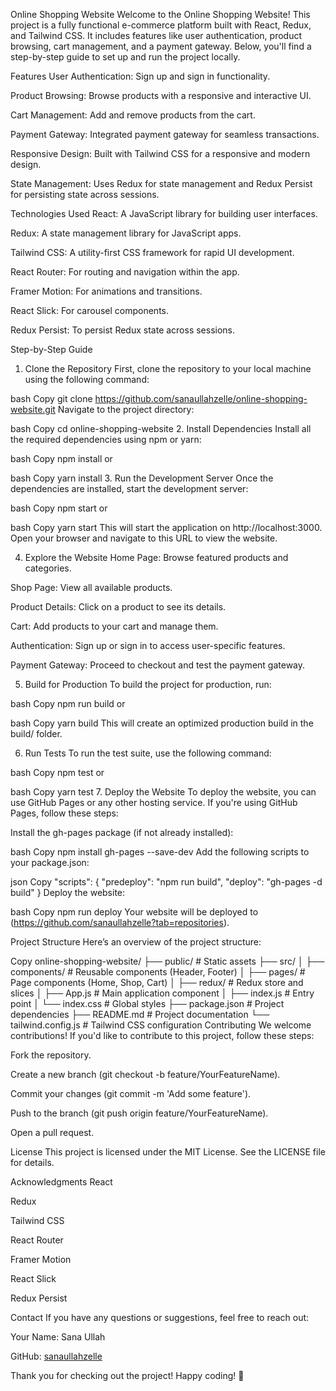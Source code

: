 Online Shopping Website
Welcome to the Online Shopping Website! This project is a fully functional e-commerce platform built with React, Redux, and Tailwind CSS. It includes features like user authentication, product browsing, cart management, and a payment gateway. Below, you'll find a step-by-step guide to set up and run the project locally.

Features
User Authentication: Sign up and sign in functionality.

Product Browsing: Browse products with a responsive and interactive UI.

Cart Management: Add and remove products from the cart.

Payment Gateway: Integrated payment gateway for seamless transactions.

Responsive Design: Built with Tailwind CSS for a responsive and modern design.

State Management: Uses Redux for state management and Redux Persist for persisting state across sessions.

Technologies Used
React: A JavaScript library for building user interfaces.

Redux: A state management library for JavaScript apps.

Tailwind CSS: A utility-first CSS framework for rapid UI development.

React Router: For routing and navigation within the app.

Framer Motion: For animations and transitions.

React Slick: For carousel components.

Redux Persist: To persist Redux state across sessions.

Step-by-Step Guide
1. Clone the Repository
First, clone the repository to your local machine using the following command:

bash
Copy
git clone https://github.com/sanaullahzelle/online-shopping-website.git
Navigate to the project directory:

bash
Copy
cd online-shopping-website
2. Install Dependencies
Install all the required dependencies using npm or yarn:

bash
Copy
npm install
or

bash
Copy
yarn install
3. Run the Development Server
Once the dependencies are installed, start the development server:

bash
Copy
npm start
or

bash
Copy
yarn start
This will start the application on http://localhost:3000. Open your browser and navigate to this URL to view the website.

4. Explore the Website
Home Page: Browse featured products and categories.

Shop Page: View all available products.

Product Details: Click on a product to see its details.

Cart: Add products to your cart and manage them.

Authentication: Sign up or sign in to access user-specific features.

Payment Gateway: Proceed to checkout and test the payment gateway.

5. Build for Production
To build the project for production, run:

bash
Copy
npm run build
or

bash
Copy
yarn build
This will create an optimized production build in the build/ folder.

6. Run Tests
To run the test suite, use the following command:

bash
Copy
npm test
or

bash
Copy
yarn test
7. Deploy the Website
To deploy the website, you can use GitHub Pages or any other hosting service. If you're using GitHub Pages, follow these steps:

Install the gh-pages package (if not already installed):

bash
Copy
npm install gh-pages --save-dev
Add the following scripts to your package.json:

json
Copy
"scripts": {
  "predeploy": "npm run build",
  "deploy": "gh-pages -d build"
}
Deploy the website:

bash
Copy
npm run deploy
Your website will be deployed to (https://github.com/sanaullahzelle?tab=repositories).

Project Structure
Here’s an overview of the project structure:

Copy
online-shopping-website/
├── public/                  # Static assets
├── src/
│   ├── components/          # Reusable components (Header, Footer)
│   ├── pages/               # Page components (Home, Shop, Cart)
│   ├── redux/               # Redux store and slices
│   ├── App.js               # Main application component
│   ├── index.js             # Entry point
│   └── index.css            # Global styles
├── package.json             # Project dependencies
├── README.md                # Project documentation
└── tailwind.config.js       # Tailwind CSS configuration
Contributing
We welcome contributions! If you'd like to contribute to this project, follow these steps:

Fork the repository.

Create a new branch (git checkout -b feature/YourFeatureName).

Commit your changes (git commit -m 'Add some feature').

Push to the branch (git push origin feature/YourFeatureName).

Open a pull request.

License
This project is licensed under the MIT License. See the LICENSE file for details.

Acknowledgments
React

Redux

Tailwind CSS

React Router

Framer Motion

React Slick

Redux Persist

Contact
If you have any questions or suggestions, feel free to reach out:

Your Name: Sana Ullah

GitHub: [sanaullahzelle](https://github.com/sanaullahzelle?tab=repositories)

Thank you for checking out the project! Happy coding! 🚀
